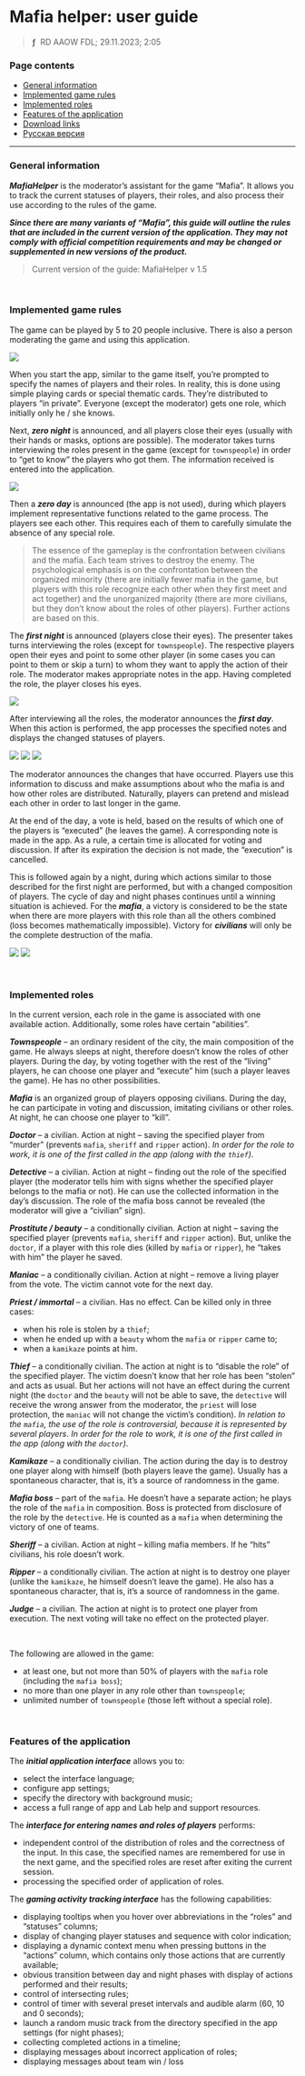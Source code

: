# Mafia helper: user guide
> **ƒ** &nbsp;RD AAOW FDL; 29.11.2023; 2:05



### Page contents

- [General information](#general-information)
- [Implemented game rules](#implemented-game-rules)
- [Implemented roles](#implemented-roles)
- [Features of the application](#features-of-the-application)
- [Download links](https://adslbarxatov.github.io/DPArray#mafia-helper)
- [Русская версия](https://adslbarxatov.github.io/MafiaHelper/ru)

---

### General information

***MafiaHelper*** is the moderator’s assistant for the game “Mafia”. It allows you to track
the current statuses of players, their roles, and also process their use according to the rules
of the game.

***Since there are many variants of “Mafia”, this guide will outline the rules that are included
in the current version of the application. They may not comply with official competition requirements
and may be changed or supplemented in new versions of the product.***

> Current version of the guide: MafiaHelper v 1.5

&nbsp;



### Implemented game rules

The game can be played by 5 to 20 people inclusive. There is also a person moderating the game and using
this application.

<img src="/MafiaHelper/img/01_en.png" />

When you start the app, similar to the game itself, you’re prompted to specify the names of players
and their roles. In reality, this is done using simple playing cards or special thematic cards. They’re
distributed to players “in private”. Everyone (except the moderator) gets one role, which initially
only he / she knows.

Next, ***zero night*** is announced, and all players close their eyes (usually with their hands or masks,
options are possible). The moderator takes turns interviewing the roles present in the game (except for
`townspeople`) in order to “get to know” the players who got them. The information received is entered
into the application.

<img src="/MafiaHelper/img/02_en.png" />

Then a ***zero day*** is announced (the app is not used), during which players implement representative
functions related to the game process. The players see each other. This requires each of them to carefully
simulate the absence of any special role.

> The essence of the gameplay is the confrontation between civilians and the mafia. Each team strives
> to destroy the enemy. The psychological emphasis is on the confrontation between the organized minority
> (there are initially fewer mafia in the game, but players with this role recognize each other when they
> first meet and act together) and the unorganized majority (there are more civilians, but they don’t know
> about the roles of other players). Further actions are based on this.

The ***first night*** is announced (players close their eyes). The presenter takes turns interviewing
the roles (except for `townspeople`). The respective players open their eyes and point to some other
player (in some cases you can point to them or skip a turn) to whom they want to apply the action
of their role. The moderator makes appropriate notes in the app. Having completed the role, the player
closes his eyes.

<img src="/MafiaHelper/img/03_en.png" />

After interviewing all the roles, the moderator announces the ***first day***. When this action is performed,
the app processes the specified notes and displays the changed statuses of players.

<img src="/MafiaHelper/img/04_en.png" />

<img src="/MafiaHelper/img/05_en.png" />

<img src="/MafiaHelper/img/06_en.png" />

The moderator announces the changes that have occurred. Players use this information to discuss and make
assumptions about who the mafia is and how other roles are distributed. Naturally, players can pretend
and mislead each other in order to last longer in the game.

At the end of the day, a vote is held, based on the results of which one of the players is “executed”
(he leaves the game). A corresponding note is made in the app. As a rule, a certain time is allocated
for voting and discussion. If after its expiration the decision is not made, the “execution” is cancelled.

This is followed again by a night, during which actions similar to those described for the first night
are performed, but with a changed composition of players. The cycle of day and night phases continues
until a winning situation is achieved. For the ***mafia***, a victory is considered to be the state
when there are more players with this role than all the others combined (loss becomes mathematically
impossible). Victory for ***civilians*** will only be the complete destruction of the mafia.

<img src="/MafiaHelper/img/07_en.png" />

<img src="/MafiaHelper/img/08_en.png" />

&nbsp;



### Implemented roles

In the current version, each role in the game is associated with one available action. Additionally,
some roles have certain “abilities”.

***Townspeople*** – an ordinary resident of the city, the main composition of the game. He always sleeps
at night, therefore doesn’t know the roles of other players.
During the day, by voting together with the rest of the “living” players, he can choose
one player and “execute” him (such a player leaves the game). He has no other possibilities.

***Mafia*** is an organized group of players opposing civilians. During the day, he can participate
in voting and discussion, imitating civilians or other roles. At night, he can choose one player
to “kill”.

***Doctor*** – a civilian. Action at night – saving the specified player from “murder” (prevents `mafia`,
`sheriff` and `ripper` action).
*In order for the role to work, it is one of the first called in the app (along with the `thief`)*.

***Detective*** – a civilian. Action at night – finding out the role of the specified player (the moderator
tells him with signs whether the specified player belongs to the mafia or not). He can use the collected
information in the day’s discussion. The role of the mafia boss cannot be revealed (the moderator will
give a “civilian” sign).

***Prostitute / beauty*** – a conditionally civilian. Action at night – saving the specified player
(prevents `mafia`, `sheriff` and `ripper` action). But, unlike the `doctor`, if a player
with this role dies (killed by `mafia` or `ripper`), he “takes with him” the player he saved.

***Maniac*** – a conditionally civilian. Action at night – remove a living player from the vote. The victim
cannot vote for the next day.

***Priest / immortal*** – a civilian. Has no effect. Can be killed only in three cases:
- when his role is stolen by a `thief`;
- when he ended up with a `beauty` whom the `mafia` or `ripper` came to;
- when a `kamikaze` points at him.

***Thief*** – a conditionally civilian. The action at night is to “disable the role” of the specified player.
The victim doesn’t know that her role has been “stolen” and acts as usual. But her actions will not have
an effect during the current night (the `doctor` and the `beauty` will not be able to save, the `detective`
will receive the wrong answer from the moderator, the `priest` will lose protection, the `maniac` will not
change the victim’s condition).
*In relation to the `mafia`, the use of the role is controversial, because it is represented by several players*.
*In order for the role to work, it is one of the first called in the app (along with the `doctor`)*.

***Kamikaze*** – a conditionally civilian. The action during the day is to destroy one player along with
himself (both players leave the game). Usually has a spontaneous character, that is, it’s a source of randomness
in the game.

***Mafia boss*** – part of the `mafia`. He doesn’t have a separate action; he plays the role of the `mafia`
in composition. Boss is protected from disclosure of the role by the `detective`. He is counted as a `mafia` when
determining the victory of one of teams.

***Sheriff*** – a civilian. Action at night – killing mafia members. If he “hits” civilians, his role doesn’t work.

***Ripper*** – a conditionally civilian. The action at night is to destroy one player (unlike the `kamikaze`,
he himself doesn’t leave the game). He also has a spontaneous character, that is, it’s a source of randomness in the game.

***Judge*** – a civilian. The action at night is to protect one player from execution. The next voting
will take no effect on the protected player.

&nbsp;

The following are allowed in the game:
- at least one, but not more than 50% of players with the `mafia` role (including the `mafia boss`);
- no more than one player in any role other than `townspeople`;
- unlimited number of `townspeople` (those left without a special role).

&nbsp;



### Features of the application

The ***initial application interface*** allows you to:
- select the interface language;
- configure app settings;
- specify the directory with background music;
- access a full range of app and Lab help and support resources.

The ***interface for entering names and roles of players*** performs:
- independent control of the distribution
of roles and the correctness of the input. In this case, the specified names are remembered for use in the next
game, and the specified roles are reset after exiting the current session.
- processing the specified order of application of roles.

The ***gaming activity tracking interface*** has the following capabilities:
- displaying tooltips when you hover over abbreviations in the “roles” and “statuses” columns;
- display of changing player statuses and sequence with color indication;
- displaying a dynamic context menu when pressing buttons in the “actions” column, which contains only those actions that are currently available;
- obvious transition between day and night phases with display of actions performed and their results;
- control of intersecting rules;
- control of timer with several preset intervals and audible alarm (60, 10 and 0 seconds);
- launch a random music track from the directory specified in the app settings (for night phases);
- collecting completed actions in a timeline;
- displaying messages about incorrect application of roles;
- displaying messages about team win / loss
